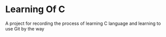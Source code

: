 # Learning Of C
A project for recording the process of learning C language and learning to use Git by the way
